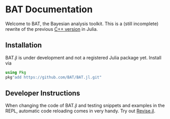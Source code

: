 # BAT Documentation

Welcome to BAT, the Bayesian analysis toolkit. This is a (still incomplete) rewrite of the previous [C++ version](https://github.com/bat/bat) in Julia.


## Installation

BAT.jl is under development and not a registered Julia package yet. Install via

```julia
using Pkg
pkg"add https://github.com/BAT/BAT.jl.git"
```


## Developer Instructions

When changing the code of BAT.jl and testing snippets and examples in the REPL, automatic code reloading comes in very handy. Try out [Revise.jl](https://github.com/timholy/Revise.jl).
